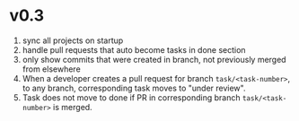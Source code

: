 # v0.3

1. sync all projects on startup
2. handle pull requests that auto become tasks in done section
3. only show commits that were created in branch, not previously merged from elsewhere
4. When a developer creates a pull request for branch `task/<task-number>`, to any branch, corresponding task moves to "under review".
5. Task does not move to done if PR in corresponding branch `task/<task-number>` is merged.
